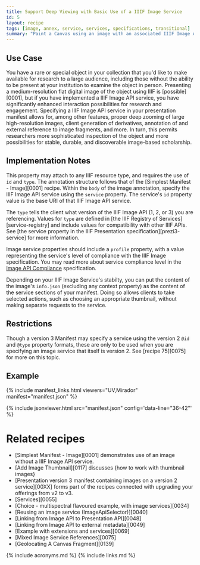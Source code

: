 ```yaml
---
title: Support Deep Viewing with Basic Use of a IIIF Image Service
id: 5
layout: recipe
tags: [image, annex, service, services, specifications, transitional]
summary: "Paint a Canvas using an image with an associated IIIF Image API service."
---
```


## Use Case

You have a rare or special object in your collection that you'd like to make available for research to a large audience, including those without the ability to be present at your institution to examine the object in person. Presenting a medium-resolution flat digital image of the object using IIIF is [possible][0001], but if you have implemented a IIIF Image API service, you have significantly enhanced interaction possibilities for research and engagement. Specifying a IIIF Image API service in your presentation manifest allows for, among other features, proper deep zooming of large high-resolution images, client generation of derivatives, annotation of and external reference to image fragments, and more. In turn, this permits researchers more sophisticated inspection of the object and more possibilities for stable, durable, and discoverable image-based scholarship.

## Implementation Notes

This property may attach to any IIIF resource type, and requires the use of `id` and `type`. The annotation structure follows that of the [Simplest Manifest - Image][0001] recipe. Within the `body` of the image annotation, specify the IIIF Image API service using the `service` property. The service's `id` property value is the base URI of that IIIF Image API service. 

The `type` tells the client what version of the IIIF Image API (1, 2, or 3) you are referencing. Values for `type` are defined in [the IIIF Registry of Services][service-registry] and include values for compatibility with other IIIF APIs. See [the service property in the IIIF Presentation specification][prezi3-service] for more information.

Image service properties should include a `profile` property, with a value representing the service's level of compliance with the IIIF Image specification. You may read more about service compliance level in the [Image API Compliance](https://iiif.io/api/image/3.0/compliance/) specification.

Depending on your IIIF Image Service's stabilty, you can put the content of the image's `info.json` (excluding any context property) as the content of the service sections of your manifest. Doing so allows clients to take selected actions, such as choosing an appropriate thumbnail, without making separate requests to the service.

## Restrictions

Though a version 3 Manifest may specify a service using the version 2 `@id` and `@type` property formats, these are only to be used when you are specifying an image service that itself is version 2. See [recipe 75][0075] for more on this topic.

## Example

{% include manifest_links.html viewers="UV,Mirador" manifest="manifest.json" %}

{% include jsonviewer.html src="manifest.json" config='data-line="36-42"' %}

# Related recipes

* [Simplest Manifest - Image][0001] demonstrates use of an image without a IIIF Image API service.
* [Add Image Thumbnail][0117] discusses {how to work with thumbnail images}
* [Presentation version 3 manifest containing images on a version 2 service][00XX] forms part of the recipes connected with upgrading your offerings from v2 to v3.
* [Services][0055]
* [Choice - multispectral flavoured example, with image services][0034]
* [Reusing an image service (ImageApiSelector)][0040]
* [Linking from Image API to Presentation API][0048]
* [Linking from Image API to external metadata][0049]
* [Example with extensions and services][0069]
* [Mixed Image Service References][0075]
* [Geolocating A Canvas Fragment][0139]

{% include acronyms.md %}
{% include links.md %}
